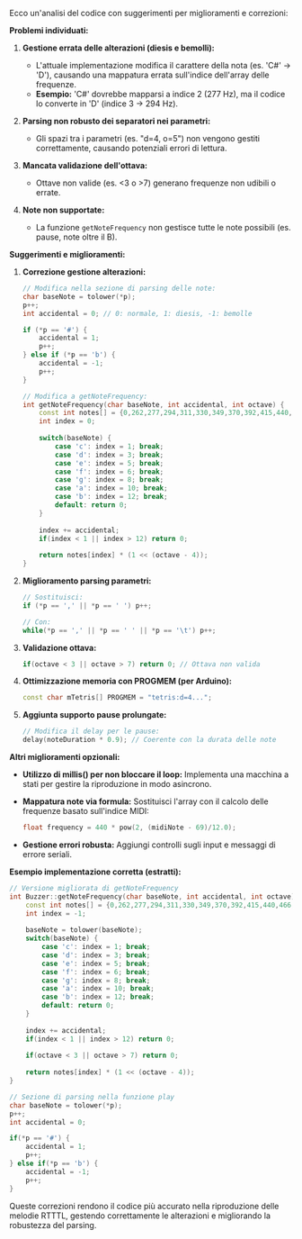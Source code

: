 Ecco un'analisi del codice con suggerimenti per miglioramenti e correzioni:

**Problemi individuati:**

1. **Gestione errata delle alterazioni (diesis e bemolli):**
   - L'attuale implementazione modifica il carattere della nota (es. 'C#' → 'D'), causando una mappatura errata sull'indice dell'array delle frequenze.
   - **Esempio:** 'C#' dovrebbe mapparsi a indice 2 (277 Hz), ma il codice lo converte in 'D' (indice 3 → 294 Hz).

2. **Parsing non robusto dei separatori nei parametri:**
   - Gli spazi tra i parametri (es. "d=4, o=5") non vengono gestiti correttamente, causando potenziali errori di lettura.

3. **Mancata validazione dell'ottava:**
   - Ottave non valide (es. <3 o >7) generano frequenze non udibili o errate.

4. **Note non supportate:**
   - La funzione `getNoteFrequency` non gestisce tutte le note possibili (es. pause, note oltre il B).

**Suggerimenti e miglioramenti:**

1. **Correzione gestione alterazioni:**
   ```cpp
   // Modifica nella sezione di parsing delle note:
   char baseNote = tolower(*p);
   p++;
   int accidental = 0; // 0: normale, 1: diesis, -1: bemolle
   
   if (*p == '#') {
       accidental = 1;
       p++;
   } else if (*p == 'b') {
       accidental = -1;
       p++;
   }
   
   // Modifica a getNoteFrequency:
   int getNoteFrequency(char baseNote, int accidental, int octave) {
       const int notes[] = {0,262,277,294,311,330,349,370,392,415,440,466,494};
       int index = 0;
       
       switch(baseNote) {
           case 'c': index = 1; break;
           case 'd': index = 3; break;
           case 'e': index = 5; break;
           case 'f': index = 6; break;
           case 'g': index = 8; break;
           case 'a': index = 10; break;
           case 'b': index = 12; break;
           default: return 0;
       }
       
       index += accidental;
       if(index < 1 || index > 12) return 0;
       
       return notes[index] * (1 << (octave - 4));
   }
   ```

2. **Miglioramento parsing parametri:**
   ```cpp
   // Sostituisci:
   if (*p == ',' || *p == ' ') p++;
   
   // Con:
   while(*p == ',' || *p == ' ' || *p == '\t') p++;
   ```

3. **Validazione ottava:**
   ```cpp
   if(octave < 3 || octave > 7) return 0; // Ottava non valida
   ```

4. **Ottimizzazione memoria con PROGMEM (per Arduino):**
   ```cpp
   const char mTetris[] PROGMEM = "tetris:d=4...";
   ```

5. **Aggiunta supporto pause prolungate:**
   ```cpp
   // Modifica il delay per le pause:
   delay(noteDuration * 0.9); // Coerente con la durata delle note
   ```

**Altri miglioramenti opzionali:**

- **Utilizzo di millis() per non bloccare il loop:**
  Implementa una macchina a stati per gestire la riproduzione in modo asincrono.

- **Mappatura note via formula:**
  Sostituisci l'array con il calcolo delle frequenze basato sull'indice MIDI:
  ```cpp
  float frequency = 440 * pow(2, (midiNote - 69)/12.0);
  ```

- **Gestione errori robusta:**
  Aggiungi controlli sugli input e messaggi di errore seriali.

**Esempio implementazione corretta (estratti):**
```cpp
// Versione migliorata di getNoteFrequency
int Buzzer::getNoteFrequency(char baseNote, int accidental, int octave) {
    const int notes[] = {0,262,277,294,311,330,349,370,392,415,440,466,494};
    int index = -1;
    
    baseNote = tolower(baseNote);
    switch(baseNote) {
        case 'c': index = 1; break;
        case 'd': index = 3; break;
        case 'e': index = 5; break;
        case 'f': index = 6; break;
        case 'g': index = 8; break;
        case 'a': index = 10; break;
        case 'b': index = 12; break;
        default: return 0;
    }
    
    index += accidental;
    if(index < 1 || index > 12) return 0;
    
    if(octave < 3 || octave > 7) return 0;
    
    return notes[index] * (1 << (octave - 4));
}

// Sezione di parsing nella funzione play
char baseNote = tolower(*p);
p++;
int accidental = 0;

if(*p == '#') {
    accidental = 1;
    p++;
} else if(*p == 'b') {
    accidental = -1;
    p++;
}
```

Queste correzioni rendono il codice più accurato nella riproduzione delle melodie RTTTL, gestendo correttamente le alterazioni e migliorando la robustezza del parsing.
